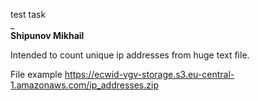 test task   
_    
**Shipunov Mikhail**    

Intended to count unique ip addresses from huge text file.

File example https://ecwid-vgv-storage.s3.eu-central-1.amazonaws.com/ip_addresses.zip
